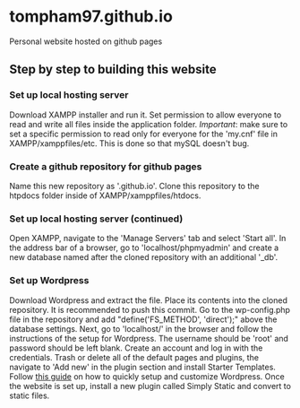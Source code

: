 # tompham97.github.io
Personal website hosted on github pages

## Step by step to building this website
### Set up local hosting server
Download XAMPP installer and run it. Set permission to allow everyone to read and write all files inside the application folder.
*Important*: make sure to set a specific permission to read only for everyone for the 'my.cnf' file in XAMPP/xamppfiles/etc.
This is done so that mySQL doesn't bug.
### Create a github repository for github pages
Name this new repository as '<username>.github.io'. Clone this repository to the htpdocs folder inside of XAMPP/xamppfiles/htdocs.

### Set up local hosting server (continued)
Open XAMPP, navigate to the 'Manage Servers' tab and select 'Start all'.
In the address bar of a browser, go to 'localhost/phpmyadmin' and create a new database named after the cloned repository with an additional '_db'.
### Set up Wordpress
Download Wordpress and extract the file. Place its contents into the cloned repository.
It is recommended to push this commit. Go to the wp-config.php file in the repository and add "define('FS_METHOD', 'direct');" above the database settings.
Next, go to 'localhost/<repository name>' in the browser and follow the instructions of the setup for Wordpress.
The username should be 'root' and password should be left blank. Create an account and log in with the credentials.
Trash or delete all of the default pages and plugins, the navigate to 'Add new' in the plugin section and install Starter Templates.
Follow [this guide](https://youtu.be/yC6ZfIF-R9k) on how to quickly setup and customize Wordpress.
Once the website is set up, install a new plugin called Simply Static and convert to static files.
